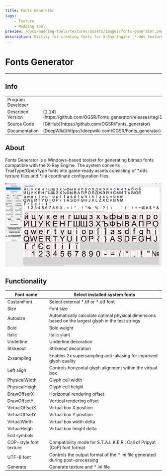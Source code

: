 ```yaml
---
title: Fonts Generator
tags:
    - Texture
    - Modding Tool
preview: /docs/modding-tools/textures/assets/images/fonts-generator.png
description: Utility for creating fonts for X-Ray Engine (*.dds texture and *.ini config).
---
```


# Fonts Generator

___

## Info

<table>
  <tbody>
    <tr>
      <td>Program Developer</td>
      <td><Authors
          authors={['ogsr_team']}
          size="small"
          showTitle={false}
        /></td>
    </tr>
    <tr>
      <td>Described Version</td>
      <td>[1.14](https://github.com/OGSR/Fonts_generator/releases/tag/1.14)</td>
    </tr>
    <tr>
      <td>Source Code</td>
      <td>[GitHub](https://github.com/OGSR/Fonts_generator)</td>
    </tr>
    <tr>
      <td>Documentation</td>
      <td>[DeepWiki](https://deepwiki.com/OGSR/Fonts_generator)</td>
    </tr>
  </tbody>
</table>

## About

Fonts Generator is a Windows-based toolset for generating bitmap fonts compatible with the X-Ray Engine. The system converts TrueType/OpenType fonts into game-ready assets consisting of *.dds texture files and \*.ini coordinate configuration files.

![bump-generator centered](assets/images/fonts-generator.png)

## Functionality

<table>
  <thead>
    <tr>
      <th>Font name</th>
      <th>Select installed system fonts</th>
    </tr>
  </thead>
  <tbody>
    <tr>
      <td>CustomFont</td>
      <td>Select external *.ttf or *.otf font</td>
    </tr>
    <tr>
      <td>Size</td>
      <td>Font size</td>
    </tr>
    <tr>
      <td>Autosize</td>
      <td>Automatically calculate optimal physical dimensions based on the largest glyph in the test strings</td>
    </tr>
    <tr>
      <td>Bold</td>
      <td>Bold weight</td>
    </tr>
    <tr>
      <td>Italic</td>
      <td>Italic slant</td>
    </tr>
    <tr>
      <td>Underline</td>
      <td>Underline decoration</td>
    </tr>
    <tr>
      <td>Strikeout</td>
      <td>Strikeout decoration</td>
    </tr>
    <tr>
      <td>2xsampling</td>
      <td>Enables 2x supersampling anti-aliasing for improved glyph quality</td>
    </tr>
    <tr>
      <td>Left aligh</td>
      <td>Controls horizontal glyph alignment within the virtual box</td>
    </tr>
    <tr>
      <td>PhysicalWidth</td>
      <td>Glyph cell width</td>
    </tr>
    <tr>
      <td>PhysicalHeigh</td>
      <td>Glyph cell height</td>
    </tr>
    <tr>
      <td>DrawOffserX</td>
      <td>Horizontal rendering offset</td>
    </tr>
    <tr>
      <td>DrawOffsetY</td>
      <td>Vertical rendering offset</td>
    </tr>
    <tr>
      <td>VirtualOffsetX</td>
      <td>Virtual box X position</td>
    </tr>
    <tr>
      <td>VirtualOffsetY</td>
      <td>Virtual box Y position</td>
    </tr>
    <tr>
      <td>VirtualWidth</td>
      <td>Virtual box width delta</td>
    </tr>
    <tr>
      <td>VirtualHeigh</td>
      <td>Virtual box height delta</td>
    </tr>
    <tr>
      <td>Edit symbols</td>
      <td />
    </tr>
    <tr>
      <td>COP-style font texture</td>
      <td>Compatibility mode for S.T.A.L.K.E.R.: Call of Pripyat (CoP) font format</td>
    </tr>
    <tr>
      <td>UTF-8 font</td>
      <td>Controls the output format of the *.ini file generated during post-processing</td>
    </tr>
    <tr>
      <td>Generate</td>
      <td>Generate texture and *.ini file</td>
    </tr>
  </tbody>
</table>
